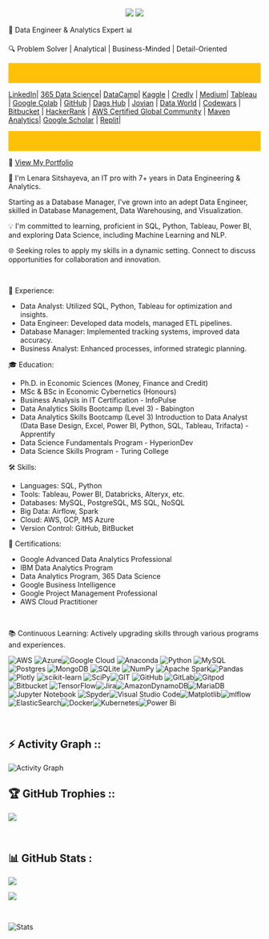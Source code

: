 <br>
<p align="center">
  <img src="https://readme-typing-svg.demolab.com/?lines=Hello+ 👋🏻 +I'm + Lenara 👨🏻‍🎓; + Data + Enthusiast +From + Ukraine.&%20Code&center=true&width=700&height=50&weight=700&size=25&duration=2000&pause=2000">
  <img src="https://user-images.githubusercontent.com/73097560/115834477-dbab4500-a447-11eb-908a-139a6edaec5c.gif">
</p> 

🚀 Data Engineer & Analytics Expert 📊

🔍 Problem Solver | Analytical | Business-Minded | Detail-Oriented 

<div style="background-color: #FFC107; padding: 20px;">
</div>

[LinkedIn](https://www.linkedin.com/in/lenara-sitshayeva/)| [365 Data Science](learn.365financialanalyst.com/profile/lenara-sitshayeva-phd/)| [DataCamp](https://www.datacamp.com/profile/LenaraSitshayeva)|
[Kaggle](https://www.kaggle.com/lenarasitshayeva)  | [Credly](https://www.credly.com/users/lenara-sitshayeva)  | [Medium](https://medium.com/@sitshayeva)|
[Tableau](https://public.tableau.com/app/profile/lenara.sitshayeva) | [Google Colab](https://drive.google.com/drive/folders/1hDZrSDr9H5a28IoPMrSnel6Gb2EZWeSX?usp=share_link) |
[GitHub](https://github.com/sitshayeva)   | [Dags Hub](https://dagshub.com/sitshayeva)  | [Jovian](https://jovian.com/sitshayeva) |
[Data World](https://data.world/lenara)  | [Codewars](https://www.codewars.com/users/sitshayeva) | [Bitbucket](https://bitbucket.org/lenara_sitshayeva) |
[HackerRank](https://www.hackerrank.com/sitshayeva) | [AWS Certified Global Community](https://aws-certification.influitive.com/profiles/16874b24-62d0-4fbf-a9c8-c436a252cae0) | [Maven Analytics](https://mavenanalytics.io/profile/Lenara-Sitshayeva-Ph.D./96089275)| [Google Scholar](https://scholar.google.com/citations?user=rzpnW-kAAAAJ&hl=en)   | [Replit](https://replit.com/@sitshayeva)|      

 

<div style="background-color: #FFC107; padding: 20px;">
</div>


📁 [View My Portfolio](https://github.com/sitshayeva/portfolio)

👋 I'm Lenara Sitshayeva, an IT pro with 7+ years in Data Engineering & Analytics. 

Starting as a Database Manager, I've grown into an adept Data Engineer, skilled in Database Management, Data Warehousing, and Visualization.

💡 I'm committed to learning, proficient in SQL, Python, Tableau, Power BI, and exploring Data Science, including Machine Learning and NLP.

🌐 Seeking roles to apply my skills in a dynamic setting. Connect to discuss opportunities for collaboration and innovation.

<br>

💼 Experience:

- Data Analyst: Utilized SQL, Python, Tableau for optimization and insights.
- Data Engineer: Developed data models, managed ETL pipelines.
- Database Manager: Implemented tracking systems, improved data accuracy.
- Business Analyst: Enhanced processes, informed strategic planning.

🎓 Education:

- Ph.D. in Economic Sciences (Money, Finance and Credit)
- MSc & BSc in Economic Cybernetics (Honours)
- Business Analysis in IT Certification - InfoPulse
- Data Analytics Skills Bootcamp (Level 3) - Babington
- Data Analytics Skills Bootcamp (Level 3) Introduction to Data Analyst (Data Base Design, Excel,
  Power BI, Python, SQL, Tableau, Trifacta) - Apprentify
- Data Science Fundamentals Program - HyperionDev
- Data Science Skills Program - Turing College

🛠️ Skills:

- Languages: SQL, Python
- Tools: Tableau, Power BI, Databricks, Alteryx, etc.
- Databases: MySQL, PostgreSQL, MS SQL, NoSQL
- Big Data: Airflow, Spark
- Cloud: AWS, GCP, MS Azure
- Version Control: GitHub, BitBucket

🌟 Certifications:

- Google Advanced Data Analytics Professional
- IBM Data Analytics Program 
- Data Analytics Program, 365 Data Science
- Google Business Intelligence 
- Google Project Management Professional
- AWS Cloud Practitioner

<br>

📚 Continuous Learning:
Actively upgrading skills through various programs and experiences.

![AWS](https://img.shields.io/badge/AWS-%23FF9900.svg?style=for-the-badge&logo=amazon-aws&logoColor=white) ![Azure](https://img.shields.io/badge/azure-%230072C6.svg?style=for-the-badge&logo=microsoftazure&logoColor=white)![Google Cloud](https://img.shields.io/badge/Google%20Cloud-%234285F4.svg?style=for-the-badge&logo=google-cloud&logoColor=white) ![Anaconda](https://img.shields.io/badge/Anaconda-%2344A833.svg?style=for-the-badge&logo=anaconda&logoColor=white) ![Python](https://img.shields.io/badge/python-3670A0?style=for-the-badge&logo=python&logoColor=ffdd54) ![MySQL](https://img.shields.io/badge/mysql-4479A1.svg?style=for-the-badge&logo=mysql&logoColor=white)![Postgres](https://img.shields.io/badge/postgres-%23316192.svg?style=for-the-badge&logo=postgresql&logoColor=white) ![MongoDB](https://img.shields.io/badge/MongoDB-%234ea94b.svg?style=for-the-badge&logo=mongodb&logoColor=white) ![SQLite](https://img.shields.io/badge/sqlite-%2307405e.svg?style=for-the-badge&logo=sqlite&logoColor=white) ![NumPy](https://img.shields.io/badge/numpy-%23013243.svg?style=for-the-badge&logo=numpy&logoColor=white) ![Apache Spark](https://img.shields.io/badge/Apache%20Spark-FDEE21?style=flat-square&logo=apachespark&logoColor=black)![Pandas](https://img.shields.io/badge/pandas-%23150458.svg?style=for-the-badge&logo=pandas&logoColor=white) ![Plotly](https://img.shields.io/badge/Plotly-%233F4F75.svg?style=for-the-badge&logo=plotly&logoColor=white)  ![scikit-learn](https://img.shields.io/badge/scikit--learn-%23F7931E.svg?style=for-the-badge&logo=scikit-learn&logoColor=white) ![SciPy](https://img.shields.io/badge/SciPy-%230C55A5.svg?style=for-the-badge&logo=scipy&logoColor=%white)![GIT](https://img.shields.io/badge/Git-fc6d26?style=for-the-badge&logo=git&logoColor=white) ![GitHub](https://img.shields.io/badge/github-%23121011.svg?style=for-the-badge&logo=github&logoColor=white) ![GitLab](https://img.shields.io/badge/gitlab-%23181717.svg?style=for-the-badge&logo=gitlab&logoColor=white)![Gitpod](https://img.shields.io/badge/gitpod-f06611.svg?style=for-the-badge&logo=gitpod&logoColor=white)![Bitbucket](https://img.shields.io/badge/bitbucket-%230047B3.svg?style=for-the-badge&logo=bitbucket&logoColor=white) ![TensorFlow](https://img.shields.io/badge/TensorFlow-%23FF6F00.svg?style=for-the-badge&logo=TensorFlow&logoColor=white)![Jira](https://img.shields.io/badge/jira-%230A0FFF.svg?style=for-the-badge&logo=jira&logoColor=white)![AmazonDynamoDB](https://img.shields.io/badge/Amazon%20DynamoDB-4053D6?style=for-the-badge&logo=Amazon%20DynamoDB&logoColor=white)![MariaDB](https://img.shields.io/badge/MariaDB-003545?style=for-the-badge&logo=mariadb&logoColor=white) ![Jupyter Notebook](https://img.shields.io/badge/jupyter-%23FA0F00.svg?style=for-the-badge&logo=jupyter&logoColor=white) ![Spyder](https://img.shields.io/badge/Spyder-838485?style=for-the-badge&logo=spyder%20ide&logoColor=maroon)![Visual Studio Code](https://img.shields.io/badge/Visual%20Studio%20Code-0078d7.svg?style=for-the-badge&logo=visual-studio-code&logoColor=white)![Matplotlib](https://img.shields.io/badge/Matplotlib-%23ffffff.svg?style=for-the-badge&logo=Matplotlib&logoColor=black)![mlflow](https://img.shields.io/badge/mlflow-%23d9ead3.svg?style=for-the-badge&logo=numpy&logoColor=blue)![ElasticSearch](https://img.shields.io/badge/-ElasticSearch-005571?style=for-the-badge&logo=elasticsearch)![Docker](https://img.shields.io/badge/docker-%230db7ed.svg?style=for-the-badge&logo=docker&logoColor=white)![Kubernetes](https://img.shields.io/badge/kubernetes-%23326ce5.svg?style=for-the-badge&logo=kubernetes&logoColor=white)![Power Bi](https://img.shields.io/badge/power_bi-F2C811?style=for-the-badge&logo=powerbi&logoColor=black)


<br>

## ⚡ Activity Graph :: 

<img alt="Activity Graph" src="https://github-readme-activity-graph.vercel.app/graph?username=sitshayeva&theme=gotham&hide_border=true"/>

## 🏆 GitHub Trophies ::

![](https://github-profile-trophy.vercel.app/?username=sitshayeva&theme=dark_dimmed&no-frame=false&no-bg=true&margin-w=4)


<br>

## 📊 GitHub Stats :

<!-- StreakStats -->
![](https://github-readme-streak-stats.herokuapp.com/?user=sitshayeva&theme=gotham&hide_border=false)<br/>
<!-- TopLanguages -->
![](https://github-readme-stats-sigma-five.vercel.app/api/top-langs/?username=sitshayeva&theme=gotham&hide_border=false&include_all_commits=false&count_private=true&layout=compact)

<br>

                                            
![Stats](https://github-readme-stats.vercel.app/api?username=sitshayeva&show_icons=true&theme=radical)
